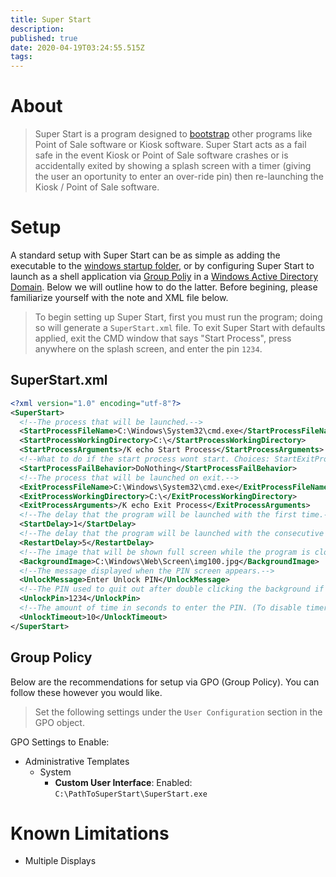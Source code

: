 ```yaml
---
title: Super Start
description: 
published: true
date: 2020-04-19T03:24:55.515Z
tags: 
---
```


# About
> Super Start is a program designed to [bootstrap](https://en.wikipedia.org/wiki/Bootstrapping) other programs like Point of Sale software or Kiosk software. Super Start acts as a fail safe in the event Kiosk or Point of Sale software crashes or is accidentally exited by showing a splash screen with a timer (giving the user an oportunity to enter an over-ride pin) then re-launching the Kiosk / Point of Sale software.
# Setup

A standard setup with Super Start can be as simple as adding the executable to the [windows startup folder](https://en.wikipedia.org/wiki/Windows_startup_process), or by configuring Super Start to launch as a shell application via [Group Poliy](https://en.wikipedia.org/wiki/Group_Policy) in a [Windows Active Directory Domain](https://en.wikipedia.org/wiki/Active_Directory). Below we will outline how to do the latter. Before begining, please familiarize yourself with the note and XML file below.

> To begin setting up Super Start, first you must run the program; doing so will generate a `SuperStart.xml` file. To exit Super Start with defaults applied, exit the CMD window that says "Start Process", press anywhere on the splash screen, and enter the pin `1234`.

## SuperStart.xml

```xml
<?xml version="1.0" encoding="utf-8"?>
<SuperStart>
  <!--The process that will be launched.-->
  <StartProcessFileName>C:\Windows\System32\cmd.exe</StartProcessFileName>
  <StartProcessWorkingDirectory>C:\</StartProcessWorkingDirectory>
  <StartProcessArguments>/K echo Start Process</StartProcessArguments>
  <!--What to do if the start process wont start. Choices: StartExitProcessAndClose, DoNothing, KeepTrying, Close-->
  <StartProcessFailBehavior>DoNothing</StartProcessFailBehavior>
  <!--The process that will be launched on exit.-->
  <ExitProcessFileName>C:\Windows\System32\cmd.exe</ExitProcessFileName>
  <ExitProcessWorkingDirectory>C:\</ExitProcessWorkingDirectory>
  <ExitProcessArguments>/K echo Exit Process</ExitProcessArguments>
  <!--The delay that the program will be launched with the first time.-->
  <StartDelay>1</StartDelay>
  <!--The delay that the program will be launched with the consecutive times.-->
  <RestartDelay>5</RestartDelay>
  <!--The image that will be shown full screen while the program is closed.-->
  <BackgroundImage>C:\Windows\Web\Screen\img100.jpg</BackgroundImage>
  <!--The message displayed when the PIN screen appears.-->
  <UnlockMessage>Enter Unlock PIN</UnlockMessage>
  <!--The PIN used to quit out after double clicking the background if the program is closed.-->
  <UnlockPin>1234</UnlockPin>
  <!--The amount of time in seconds to enter the PIN. (To disable timer, set to nothing or a string)-->
  <UnlockTimeout>10</UnlockTimeout>
</SuperStart>
```
## Group Policy

Below are the recommendations for setup via GPO (Group Policy). You can follow these however you would like.

> Set the following settings under the `User Configuration` section in the GPO object.

GPO Settings to Enable:

* Administrative Templates
    * System
        * **Custom User Interface**: Enabled: `C:\PathToSuperStart\SuperStart.exe`

# Known Limitations

* Multiple Displays